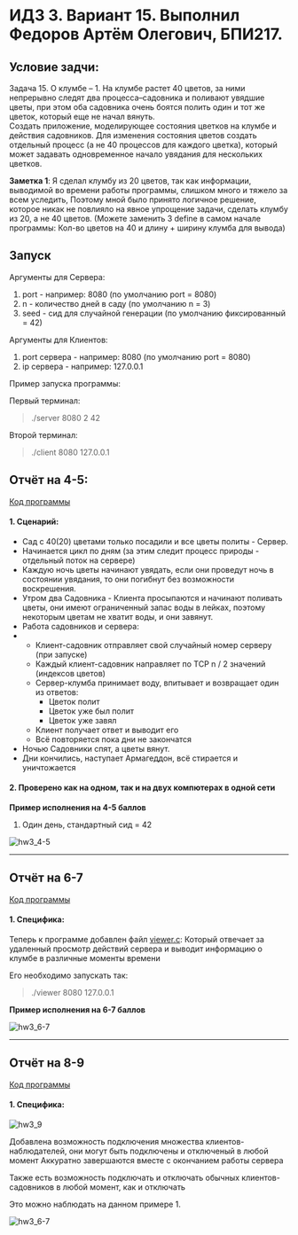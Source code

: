 # ИДЗ 3. Вариант 15. Выполнил Федоров Артём Олегович, БПИ217.

## Условие задчи:

Задача 15. O клумбе – 1. На клумбе растет 40 цветов, за ними непрерывно следят два процесса–садовника 
и поливают увядшие цветы, при этом оба садовника очень боятся полить один и тот же цветок, 
который еще не начал вянуть. <br/>
Создать приложение, моделирующее состояния цветков на клумбе и действия садовников. 
Для изменения состояния цветов создать отдельный процесс (а не 40 процессов для каждого цветка), 
который может задавать одновременное начало увядания для нескольких цветков.

**Заметка 1**:
Я сделал клумбу из 20 цветов, так как информации, выводимой во времени работы программы, слишком много и тяжело за всем уследить,
Поэтому мной было принято логичное решение, которое никак не повлияло на явное упрощение задачи, 
сделать клумбу из 20, а не 40 цветов. 
(Можете заменить 3 define в самом начале программы: Кол-во цветов на 40 и длину + ширину клумба для вывода)

## Запуск

Аргументы для Сервера:

1. port - например: 8080 (по умолчанию port = 8080)
2. n - количество дней в саду (по умолчанию n = 3)
3. seed - сид для случайной генерации (по умолчанию фиксированный = 42)

Аргументы для Клиентов:

1. port сервера - например: 8080 (по умолчанию port = 8080)
2. ip сервера - например: 127.0.0.1

Пример запуска программы:

Первый терминал:
> ./server 8080 2 42

Второй терминал:
> ./client 8080 127.0.0.1

## Отчёт на 4-5:

[Код программы](https://github.com/ArtemFed/Operating-Systems-HW3/tree/main/score4-5)

#### 1. Сценарий:
*  Сад с 40(20) цветами только посадили и все цветы политы - Сервер.
*  Начинается цикл по дням (за этим следит процесс природы - отдельный поток на сервере)
*  Каждую ночь цветы начинают увядать, если они проведут ночь в состоянии увядания, 
то они погибнут без возможности воскрешения.
*  Утром два Садовника - Клиента просыпаются и начинают поливать цветы, 
они имеют ограниченный запас воды в лейках, поэтому некоторым цветам не хватит воды, 
и они завянут.
*  Работа садовников и сервера:
* * Клиент-садовник отправляет свой случайный номер серверу (при запуске) 
  * Каждый клиент-садовник направляет по TCP n / 2 значений (индексов цветов)
  * Сервер-клумба принимает воду, впитывает и возвращает один из ответов:
    * Цветок полит
    * Цветок уже был полит
    * Цветок уже завял
  * Клиент получает ответ и выводит его
  * Всё повторяется пока дни не закончатся
*  Ночью Садовники спят, а цветы вянут.
*  Дни кончились, наступает Армагеддон, всё стирается и уничтожается

#### 2. Проверено как на одном, так и на двух компютерах в одной сети

**Пример исполнения на 4-5 баллов**
1. Один день, стандартный сид = 42 <br/>

![hw3_4-5](https://github.com/ArtemFed/Operating-Systems-HW3/assets/57373162/2cb04de1-e0fa-45bc-973b-70afb4e6f24c)


----


## Отчёт на 6-7

[Код программы](https://github.com/ArtemFed/Operating-Systems-HW3/tree/main/score6-7)


#### 1. Специфика: <br/>
Теперь к программе добавлен файл [viewer.c](https://github.com/ArtemFed/Operating-Systems-HW3/tree/main/score6-7/viewer.c):
Который отвечает за удаленный просмотр действий сервера и выводит информацию о клумбе в различные моменты времени

Его необходимо запускать так:
> ./viewer 8080 127.0.0.1

**Пример исполнения на 6-7 баллов**  <br/>

![hw3_6-7](https://github.com/ArtemFed/Operating-Systems-HW3/assets/57373162/bcc8ba5f-5dc1-461f-b2f2-84c5c202d1e0)

----


## Отчёт на 8-9

[Код программы](https://github.com/ArtemFed/Operating-Systems-HW3/tree/main/score6-7)
#### 1. Специфика: <br/>

![hw3_9](https://github.com/ArtemFed/Operating-Systems-HW3/assets/57373162/351feec4-adf4-48d9-bb47-a63d94e69dcd)

Добавлена возможность подключения множества клиентов-наблюдателей, они могут быть подключены и отключеный в любой момент
Аккуратно завершаются вместе с окончанием работы сервера

Также есть возможность подключать и отключать обычных клиентов-садовников в любой момент, как и отключать

Это можно наблюдать на данном примере
1. 

![hw3_6-7](https://github.com/ArtemFed/Operating-Systems-HW3/assets/57373162/bcc8ba5f-5dc1-461f-b2f2-84c5c202d1e0)
